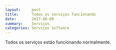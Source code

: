 ```yaml
---
layout:     post
title:      Todos os serviços funcionando
date:       2017-06-09
summary:    Serviços.
categories: Serviços Software
---
```


Todos os serviços estão funcionando normalmente.

